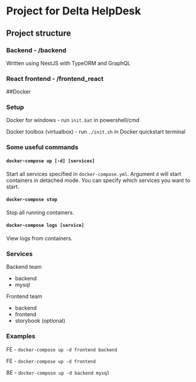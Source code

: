 # Project for Delta HelpDesk
## Project structure
### Backend - /backend
Written using NestJS with TypeORM and GraphQL
### React frontend - /frontend_react

##Docker

### Setup
Docker for windows - run `init.bat` in powershell/cmd

Docker toolbox (virtualbox) - run `./init.sh` in Docker quickstart terminal

### Some useful commands
#### `docker-compose up [-d] [services]`
Start all services specified in `docker-compose.yml`. Argument `d` will start containers in detached mode. You can specify which services you want to start.
#### `docker-compose stop`
Stop all running containers.
#### `docker-compose logs [service]`
View logs from containers.

### Services
Backend team
- backend
- mysql

Frontend team
- backend
- frontend
- storybook (optional)

### Examples
FE - `docker-compose up -d frontend backend`

FE - `docker-compose up -d frontend`

BE - `docker-compose up -d backend mysql`